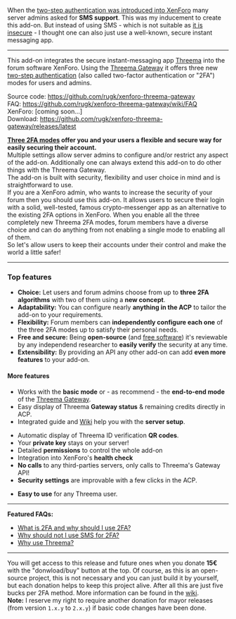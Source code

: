 When the [two-step authentication was introduced into XenForo](https://xenforo.com/community/threads/two-step-verification-and-security-improvements.99881/) many server admins asked for **SMS support**. This was my inducement to create this add-on. But instead of using SMS - which is not suitable as [it is insecure](https://github.com/rugk/xenforo-threema-gateway/wiki/FAQ#why-not-just-sms) - I thought one can also just use a well-known, secure instant messaging app.

---

This add-on integrates the secure instant-messaging app [Threema](https://threema.ch) into the forum software XenForo. Using the [Threema Gateway](https://gateway.threema.ch) it offers three new [two-step authentication](https://xenforo.com/community/threads/two-step-verification-and-security-improvements.99881/) (also called two-factor authentication or "2FA") modes for users and admins.

Source code: <https://github.com/rugk/xenforo-threema-gateway>  
FAQ: <https://github.com/rugk/xenforo-threema-gateway/wiki/FAQ>  
XenForo: [coming soon…]  
Download: <https://github.com/rugk/xenforo-threema-gateway/releases/latest>  

**[Three 2FA modes](https://github.com/rugk/xenforo-threema-gateway/blob/master/docs/2faMethods.md) offer you and your users a flexible and secure way for easily securing their account.**  
Multiple settings allow server admins to configure and/or restrict any aspect of the add-on. Additionally one can always extend this add-on to do other things with the Threema Gateway.  
The add-on is built with security, flexibility and user choice in mind and is straightforward to use.  
If you are a XenForo admin, who wants to increase the security of your forum then you should use this add-on. It allows users to secure their login with a solid, well-tested, famous crypto-messenger app as an alternative to the existing 2FA options in XenForo. When you enable all the three completely new Threema 2FA modes, forum members have a diverse choice and can do anything from not enabling a single mode to enabling all of them.  
So let's allow users to keep their accounts under their control and make the world a little safer!

---

### Top features

* **Choice:** Let users and forum admins choose from up to **three 2FA algorithms** with two of them using a **new concept**.
* **Adaptability:** You can configure nearly **anything in the ACP** to tailor the add-on to your requirements.
* **Flexibility:** Forum members can **independently configure each one** of the three 2FA modes up to satisfy their personal needs.
* **Free and secure:** Being **open-source** (and [free software](https://en.wikipedia.org/wiki/Free_software)) it's reviewable by any independend researcher to **easily verify** the security at any time.
* **Extensibility:** By providing an API any other add-on can add **even more features** to your add-on.

#### More features

<!-- admin -->
* Works with the **basic mode** or - as recommend - the **end-to-end mode** of the [Threema Gateway](https://gateway.threema.ch/en/products).
* Easy display of Threema **Gateway status** & remaining credits directly in ACP.
* Integrated guide and [Wiki](https://github.com/rugk/xenforo-threema-gateway/wiki/Setup) help you with the **server setup**.
<!-- security -->
* Automatic display of Threema ID verification **QR codes**.
* Your **private key** stays on your server!
* Detailed **permissions** to control the whole add-on
* Integration into XenForo's **health check**
* **No calls** to any third-parties servers, only calls to Threema's Gateway API!
* **Security settings** are improvable with a few clicks in the ACP.
<!-- more -->
* **Easy to use** for any Threema user.

---

**Featured FAQs:**
* [What is 2FA and why should I use 2FA?](https://github.com/rugk/xenforo-threema-gateway/wiki/FAQ#what-is-two-factor-authentication-and-why-should-i-use-it)
* [Why should not I use SMS for 2FA?](https://github.com/rugk/xenforo-threema-gateway/wiki/FAQ#why-not-just-sms)
* [Why use Threema?](https://github.com/rugk/xenforo-threema-gateway/wiki/FAQ#why-did-you-choose-threema-id-like-to-have-whatsapp-instead)

---

You will get access to this release and future ones when you donate **15€** with the "donwload/buy" button at the top.
Of course, as this is an open-source project, this is not necessary and you can just build it by yourself, but each donation helps to keep this project alive. After all this are just five bucks per 2FA method. More information can be found in the [wiki](https://github.com/rugk/xenforo-threema-gateway/wiki/FAQ#donations--releases).  
**Note:** I reserve my right to require another donation for mayor releases (from version `1.x.y` to `2.x.y`) if basic code changes have been done.
